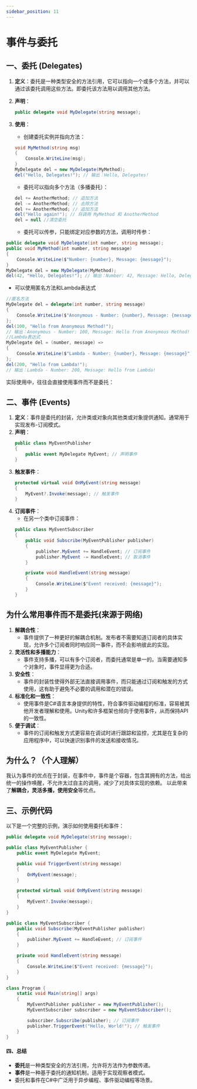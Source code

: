 ```yaml
---
sidebar_position: 11
---
```


# 事件与委托

## 一、委托 (Delegates)

1. **定义**：委托是一种类型安全的方法引用，它可以指向一个或多个方法，并可以通过该委托调用这些方法。即委托该方法用以调用其他方法。

1. **声明**：
   ```csharp
   public delegate void MyDelegate(string message);
   ```
3. **使用**：
   - 创建委托实例并指向方法：
   ```csharp
   void MyMethod(string msg) 
   {
       Console.WriteLine(msg);
   }
   MyDelegate del = new MyDelegate(MyMethod);
   del("Hello, Delegates!"); // 输出：Hello, Delegates!
   ```
   - 委托可以指向多个方法（多播委托）：
   ```csharp
   del += AnotherMethod; // 追加方法
   del -= AnotherMethod; // 去除方法
   del += AnotherMethod; // 追加方法
   del("Hello again!"); // 将调用 MyMethod 和 AnotherMethod
   del = null //清空委托
   ```
   - 委托可以传参，只能绑定对应参数的方法，调用时传参：
```csharp
public delegate void MyDelegate(int number, string message);
public void MyMethod(int number, string message) 
{
    Console.WriteLine($"Number: {number}, Message: {message}");
}
MyDelegate del = new MyDelegate(MyMethod);
del(42, "Hello, Delegates!"); // 输出：Number: 42, Message: Hello, Delegates!
```
   - 可以使用匿名方法和Lambda表达式
```csharp
//匿名方法
MyDelegate del = delegate(int number, string message) 
{
    Console.WriteLine($"Anonymous - Number: {number}, Message: {message}");
};
del(100, "Hello from Anonymous Method!"); 
// 输出：Anonymous - Number: 100, Message: Hello from Anonymous Method!
//Lambda表达式
MyDelegate del = (number, message) => 
{
    Console.WriteLine($"Lambda - Number: {number}, Message: {message}");
};
del(200, "Hello from Lambda!"); 
// 输出：Lambda - Number: 200, Message: Hello from Lambda!
```

实际使用中，往往会直接使用事件而不是委托：

## 二、事件 (Events)

1. **定义**：事件是委托的封装，允许类或对象向其他类或对象提供通知。通常用于实现发布-订阅模式。
2. **声明**：
   ```csharp
   public class MyEventPublisher 
   {
       public event MyDelegate MyEvent; // 声明事件
   }
   ```
3. **触发事件**：
   ```csharp
   protected virtual void OnMyEvent(string message) 
   {
       MyEvent?.Invoke(message); // 触发事件
   }
   ```
4. **订阅事件**：
   - 在另一个类中订阅事件：
   ```csharp
   public class MyEventSubscriber 
   {
       public void Subscribe(MyEventPublisher publisher) 
       {
           publisher.MyEvent += HandleEvent; // 订阅事件
           publisher.MyEvent -= HandleEvent; // 取消事件
       }

       private void HandleEvent(string message) 
       {
           Console.WriteLine($"Event received: {message}");
       }
   }
   ```

## 为什么常用事件而不是委托(来源于网络)

1. **解耦合性**：
    - 事件提供了一种更好的解耦合机制。发布者不需要知道订阅者的具体实现，允许多个订阅者同时响应同一事件，而不会影响彼此的实现。
2. **灵活性和多播能力**：
    - 事件支持多播，可以有多个订阅者，而委托通常是单一的。当需要通知多个对象时，事件显得更为合适。
3. **安全性**：
    - 事件的封装性使得外部无法直接调用事件，而只能通过订阅和触发的方式使用，这有助于避免不必要的调用和潜在的错误。
4. **标准化和一致性**：
    - 使用事件是C#语言本身提供的特性，符合事件驱动编程的标准，容易被其他开发者理解和使用。Unity和许多框架也倾向于使用事件，从而保持API的一致性。
5. **便于调试**：
    - 事件的订阅和触发方式更容易在调试时进行跟踪和监控，尤其是在复杂的应用程序中，可以快速识别事件的发送和接收情况。

## 为什么？（个人理解）
我认为事件的优点在于封装，在事件中，事件是个容器，包含其拥有的方法，给出统一的操作唤醒，不允许太过自主的调用，减少了对具体实现的依赖。
以此带来了**解耦合，灵活多播，使用安全**等优点。
## 三、示例代码

以下是一个完整的示例，演示如何使用委托和事件：

```csharp
public delegate void MyDelegate(string message);

public class MyEventPublisher {
    public event MyDelegate MyEvent;

    public void TriggerEvent(string message) 
    {
        OnMyEvent(message);
    }

    protected virtual void OnMyEvent(string message) 
    {
        MyEvent?.Invoke(message);
    }
}

public class MyEventSubscriber {
    public void Subscribe(MyEventPublisher publisher) 
    {
        publisher.MyEvent += HandleEvent; // 订阅事件
    }

    private void HandleEvent(string message) 
    {
        Console.WriteLine($"Event received: {message}");
    }
}

class Program {
    static void Main(string[] args) 
    {
        MyEventPublisher publisher = new MyEventPublisher();
        MyEventSubscriber subscriber = new MyEventSubscriber();

        subscriber.Subscribe(publisher); // 订阅事件
        publisher.TriggerEvent("Hello, World!"); // 触发事件
    }
}
```

#### 四、总结

- **委托**是一种类型安全的方法引用，允许将方法作为参数传递。
- **事件**是一种基于委托的通知机制，适用于实现观察者模式。
- 委托和事件在C#中广泛用于异步编程、事件驱动编程等场景。


